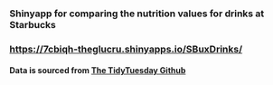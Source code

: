 ### Shinyapp for comparing the nutrition values for drinks at Starbucks

### https://7cbiqh-theglucru.shinyapps.io/SBuxDrinks/

#### Data is sourced from [The TidyTuesday Github](https://github.com/rfordatascience/tidytuesday/blob/master/data/2021/2021-12-21/readme.md)
